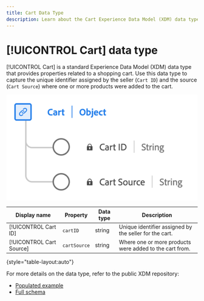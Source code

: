 ```yaml
---
title: Cart Data Type
description: Learn about the Cart Experience Data Model (XDM) data type.
---
```

# [!UICONTROL Cart] data type

[!UICONTROL Cart] is a standard Experience Data Model (XDM) data type that provides properties related to a shopping cart. Use this data type to capture the unique identifier assigned by the seller (`Cart ID`) and the source (`Cart Source`) where one or more products were added to the cart. 

![A diagram of the [!UICONTROL Cart] data type.](../images/data-types/cart.png)

| Display name   | Property          | Data type | Description                                                |
|----------------|-------------------|-----------|------------------------------------------------------------|
| [!UICONTROL Cart ID]        | `cartID`        | string    | Unique identifier assigned by the seller for the cart.      |
| [!UICONTROL Cart Source]    | `cartSource`    | string    | Where one or more products were added to the cart from.     |

{style="table-layout:auto"}

For more details on the data type, refer to the public XDM repository:

* [Populated example](https://github.com/adobe/xdm/blob/master/components/datatypes/cart.example.1.json)
* [Full schema](https://github.com/adobe/xdm/blob/master/components/datatypes/cart.schema.json)
